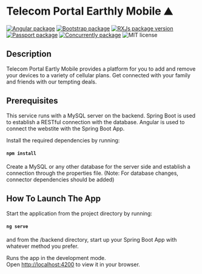 # Telecom Portal Earthly Mobile ⛰️

[![Angular package](https://badgen.net/badge/angular/v14.0.0/orange)](https://www.npmjs.com/package/@angular/core)
[![Bootstrap package](https://badgen.net/badge/bootstrap/v5.1.3/blue)](https://www.npmjs.com/package/bootstrap)
[![RXJs package version](https://badgen.net/badge/rxjs/v7.5.0/green)](https://www.npmjs.com/package/rxjs)
[![Passport package](https://badgen.net/badge/passport/v0.6.0/yellow)](https://www.npmjs.com/package/passport)
[![Concurrently package](https://badgen.net/badge/concurrently/v7.2.2/cyan)](https://www.npmjs.com/package/concurrently)
![MIT license](https://badgen.net/badge/license/MIT/14019991)

## Description
Telecom Portal Eartly Mobile provides a platform for you to add and remove your devices to a variety of cellular plans. Get connected with your family and friends with our tempting deals.

## Prerequisites
This service runs with a MySQL server on the backend.
Spring Boot is used to establish a RESTful connection with the database.
Angular is used to connect the webstite with the Spring Boot App.

Install the required dependencies by running:
#### `npm install`
Create a MySQL or any other database for the server side and establish a connection through the properties file. (Note: For database changes, connector dependencies should be added)

## How To Launch The App
Start the application from the project directory by running:

#### `ng serve`

and from the /backend directory, start up your Spring Boot App with whatever method you prefer.

Runs the app in the development mode.\
Open [http://localhost:4200](http://localhost:4200) to view it in your browser.